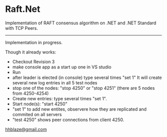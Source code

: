 # Raft.Net
Implementation of RAFT consensus algorithm on .NET and .NET Standard with TCP Peers.

----
Implementation in progress.

Though it already works: 
 - Checkout Revision 3
 - make console app as a start up one in VS studio
 - Run
 - after leader is elected (in console) type several times "set 1"
   It will create several new log entries in all 5 test nodes
 - stop one of the nodes:  "stop 4250" or "stop 4251"  (there are 5 nodes from 4250-4254)
 - Create new entries: type several times "set 1". 
 - Start node(s): "start 4250"
 - "set 1" to add new entites, observere how they are replicated and commited on all servers
 - "test 4250" shows peer connections from client 4250.
 
 
 hhblaze@gmail.com
 
